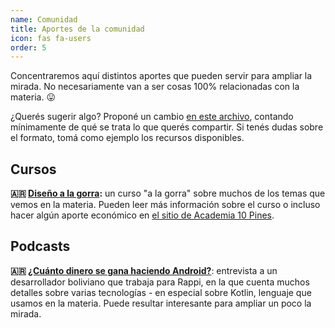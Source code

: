 ```yaml
---
name: Comunidad
title: Aportes de la comunidad
icon: fas fa-users
order: 5
---
```


Concentraremos aquí distintos aportes que pueden servir para ampliar la mirada. No necesariamente van a ser cosas 100% relacionadas con la materia. :stuck_out_tongue:

¿Querés sugerir algo? Proponé un cambio [en este archivo](https://github.com/obj2-unahur/obj2-unahur.github.io/blob/master/_tabs/comunidad.md), contando mínimamente de qué se trata lo que querés compartir. Si tenés dudas sobre el formato, tomá como ejemplo los recursos disponibles.

## Cursos

**:argentina: [Diseño a la gorra](https://www.youtube.com/playlist?list=PLyNJKv7Su8sQD6pIoc4jfc1lLFnl3Qz-X):** un curso "a la gorra" sobre muchos de los temas que vemos en la materia. Pueden leer más información sobre el curso o incluso hacer algún aporte económico en [el sitio de Academia 10 Pines](https://academia.10pines.com/disenio_a_la_gorra).

## Podcasts

**:argentina: [¿Cuánto dinero se gana haciendo Android?](https://devrock-podcast.pinecast.co/episode/004d153d15ac41af/cu-nto-dinero-se-gana-haciendo-android-)**: entrevista a un desarrollador boliviano que trabaja para Rappi, en la que cuenta muchos detalles sobre varias tecnologías - en especial sobre Kotlin, lenguaje que usamos en la materia. Puede resultar interesante para ampliar un poco la mirada.
